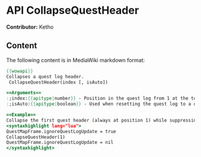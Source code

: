 # API CollapseQuestHeader

**Contributor:** Ketho

## Content

The following content is in MediaWiki markdown format:

```mediawiki
{{wowapi}}
Collapses a quest log header.
 CollapseQuestHeader(index [, isAuto])

==Arguments==
:;index:{{apitype|number}} - Position in the quest log from 1 at the top, including collapsed and invisible content.
:;isAuto:{{apitype|boolean}} - Used when resetting the quest log to a default state.

==Example==
Collapse the first quest header (always at position 1) while suppressing the normal event handler:
<syntaxhighlight lang="lua">
QuestMapFrame.ignoreQuestLogUpdate = true
CollapseQuestHeader(1)
QuestMapFrame.ignoreQuestLogUpdate = nil
</syntaxhighlight>
```